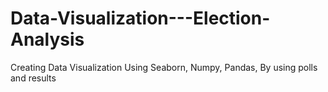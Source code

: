 # Data-Visualization---Election-Analysis
Creating Data Visualization Using Seaborn, Numpy, Pandas, By using polls and results
